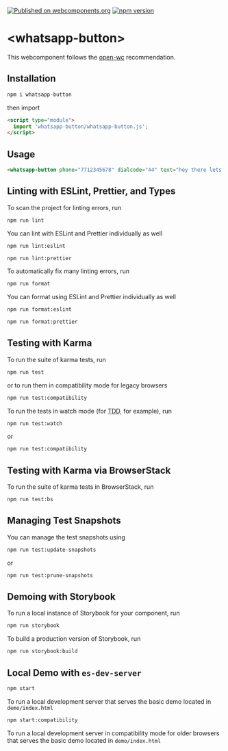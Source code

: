 [![Published on webcomponents.org](https://img.shields.io/badge/webcomponents.org-published-blue.svg)](https://www.webcomponents.org/element/whatsapp-button) [![npm version](https://badge.fury.io/js/whatsapp-button.svg)](https://badge.fury.io/js/whatsapp-button)

# \<whatsapp-button>

This webcomponent follows the [open-wc](https://github.com/open-wc/open-wc) recommendation.

## Installation
```bash
npm i whatsapp-button
```
then import

```html
<script type="module">
  import 'whatsapp-button/whatsapp-button.js';
</script>
```
## Usage
<!--
```
<custom-element-demo>
  <template>
<script type="module">
  import './whatsapp-button.js';
</script>
    <next-code-block></next-code-block>
  </template>
</custom-element-demo>
```
-->
```html
<whatsapp-button phone="7712345678" dialcode="44" text="hey there lets chat!" label="Start Chat"></whatsapp-button>
```

## Linting with ESLint, Prettier, and Types
To scan the project for linting errors, run
```bash
npm run lint
```

You can lint with ESLint and Prettier individually as well
```bash
npm run lint:eslint
```
```bash
npm run lint:prettier
```

To automatically fix many linting errors, run
```bash
npm run format
```

You can format using ESLint and Prettier individually as well
```bash
npm run format:eslint
```
```bash
npm run format:prettier
```

## Testing with Karma
To run the suite of karma tests, run
```bash
npm run test
```
or to run them in compatibility mode for legacy browsers
```bash
npm run test:compatibility
```

To run the tests in watch mode (for <abbr title="test driven development">TDD</abbr>, for example), run

```bash
npm run test:watch
```
or
```bash
npm run test:compatibility
```

## Testing with Karma via BrowserStack
To run the suite of karma tests in BrowserStack, run
```bash
npm run test:bs
```

## Managing Test Snapshots
You can manage the test snapshots using
```bash
npm run test:update-snapshots
```
or
```bash
npm run test:prune-snapshots
```

## Demoing with Storybook
To run a local instance of Storybook for your component, run
```bash
npm run storybook
```

To build a production version of Storybook, run
```bash
npm run storybook:build
```


## Local Demo with `es-dev-server`
```bash
npm start
```
To run a local development server that serves the basic demo located in `demo/index.html`

```bash
npm start:compatibility
```
To run a local development server in compatibility mode for older browsers that serves the basic demo located in `demo/index.html`

